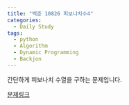 ```yaml
---
title: "백준 10826 피보나치수4"
categories:
  - Daily Study
tags:
  - python
  - Algorithm
  - Dynamic Programming
  - Backjon
---
```


간단하게 피보나치 수열을 구하는 문제입니다.



[문제링크](https://www.acmicpc.net/problem/10826)


<script src="https://gist.github.com/voka/e4fc6a4b64385c371a8aa313fa8fb911.js"></script>